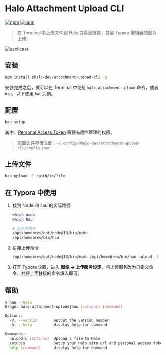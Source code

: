 # Halo Attachment Upload CLI

<p>
<a href="https://www.npmjs.com/package/@halo-dev/attachment-upload-cli" target="__blank"><img alt="npm" src="https://img.shields.io/npm/v/@halo-dev/attachment-upload-cli?style=flat-square"></a>
<a href="https://www.npmjs.com/package/@halo-dev/attachment-upload-cli" target="__blank"><img alt="npm" src="https://img.shields.io/npm/dm/@halo-dev/attachment-upload-cli?style=flat-square"></a>
</p>

> 在 Terminal 中上传文件到 Halo 并得到链接，兼容 Typora 编辑器的图片上传。

[![asciicast](https://asciinema.org/a/NVnIamnx3WrQNnDSOHKLDqDic.svg)](https://asciinema.org/a/NVnIamnx3WrQNnDSOHKLDqDic)

## 安装

```bash
npm install @halo-dev/attachment-upload-cli -g
```

安装完成之后，就可以在 Terminal 中使用 `halo-attachment-upload` 命令，或者 `hau`，以下使用 `hau` 为例。

## 配置

```bash
hau setup
```

其中，[Personal Access Token](https://docs.halo.run/user-guide/user-center#%E4%B8%AA%E4%BA%BA%E4%BB%A4%E7%89%8C) 需要有附件管理的权限。

> 配置文件存储位置：`~/.config/@halo-dev/attachment-upload-cli/config.json`

## 上传文件

```bash
hau upload -f /path/to/file
```

## 在 Typora 中使用

1. 找到 Node 和 hau 的实际路径

    ```bash
    which node
    which hau

    # 以下为例子
    /opt/homebrew/opt/node@18/bin/node
    /opt/homebrew/bin/hau
    ```

2. 拼接上传命令

    ```bash
    /opt/homebrew/opt/node@18/bin/node /opt/homebrew/bin/hau upload -f
    ```

3. 打开 Typora 设置，进入 **图像 -> 上传服务设定**，将上传服务改为自定义命令，并将上面拼接的命令填入即可。

## 帮助

```bash
❯ hau --help
Usage: halo-attachment-upload|hau [options] [command]

Options:
  -V, --version       output the version number
  -h, --help          display help for command

Commands:
  upload|u [options]  Upload a file to Halo
  setup|s             Setup your Halo site url and personal access token
  help [command]      display help for command
```
